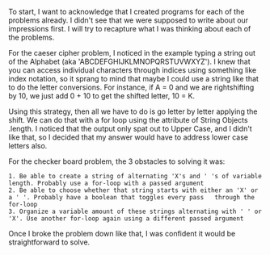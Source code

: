 To start, I want to acknowledge that I created programs for each of the problems already. I didn't see that we were supposed to write about our impressions first. I will try to recapture what I was thinking about each of the problems.  

For the caeser cipher problem, I noticed in the example typing a string out of the Alphabet (aka 'ABCDEFGHIJKLMNOPQRSTUVWXYZ'). I knew that you can access individual characters through indices using something like index notation, so it sprang to mind that maybe I could use a string like that to do the letter conversions. For instance, if A = 0 and we are rightshifting by 10, we just add 0 + 10 to get the shifted letter, 10 = K.  

Using this strategy, then all we have to do is go letter by letter applying the shift. We can do that with a for loop using the attribute of String Objects .length. I noticed that the output only spat out to Upper Case, and I didn't like that, so I decided that my answer would have to address lower case letters also.  

For the checker board problem, the 3 obstacles to solving it was:  

    1. Be able to create a string of alternating 'X's and ' 's of variable length. Probably use a for-loop with a passed argument  
    2. Be able to choose whether that string starts with either an 'X' or a ' '. Probably have a boolean that toggles every pass   through the for-loop
    3. Organize a variable amount of these strings alternating with ' ' or 'X'. Use another for-loop again using a different passed argument  

Once I broke the problem down like that, I was confident it would be straightforward to solve.  
